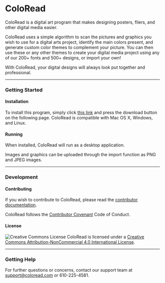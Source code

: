 # ColoRead

ColoRead is a digital art program that makes designing posters, fliers, and other digital media easier. 

ColoRead uses a simple algorithm to scan the pictures and graphics you wish to use for a digital arts project, identify the main colors present, and generate custom color themes to complement your picture. You can then use these or any other themes to create your digital media project using any of our 200+ fonts and 500+ designs, or import your own!

With ColoRead, your digital designs will always look put together and professional. 

------

### Getting Started

#### Installation

To install this program, simply click <u>this link</u> and press the download button on the following page. ColoRead is compatible with Mac OS X, Windows, and Linux.

#### Running

When installed, ColoRead will run as a desktop application.

Images and graphics can be uploaded through the import function as PNG and JPEG images.

------

### Development

#### Contributing

If you wish to contribute to ColoRead, please read the <u>contributor documentation</u>.

ColoRead follows the <u>Contributor Covenant</u> Code of Conduct.

#### License

![Creative Commons License](https://i.creativecommons.org/l/by-nc/4.0/88x31.png)
ColoRead is licensed under a [Creative Commons Attribution-NonCommercial 4.0 International License](https://creativecommons.org/licenses/by-nc/4.0/).

------

### Getting Help

For further questions or concerns, contact our support team at support@coloread.com or 610-225-4581.


